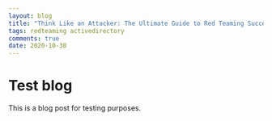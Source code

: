 ```yaml
---
layout: blog
title: "Think Like an Attacker: The Ultimate Guide to Red Teaming Success"
tags: redteaming activedirectory
comments: true
date: 2020-10-30
---
```


# Test blog

This is a blog post for testing purposes.
